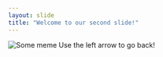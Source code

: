 ```yaml
---
layout: slide
title: "Welcome to our second slide!"
---
```

![Some meme](https://th.bing.com/th/id/R.f5f6c3400f8d4489b8547ba8a8179737?rik=xtOV10OpmhJ80Q&riu=http%3a%2f%2fgetwallpapers.com%2fwallpaper%2ffull%2fc%2fa%2f6%2f43459.jpg&ehk=fYlHccm9TIZP6U55S07y6mPSA1y17wvZ9fzi5QSpia8%3d&risl=&pid=ImgRaw&r=0)
Use the left arrow to go back!
